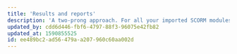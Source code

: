 ```yaml
---
title: 'Results and reports'
description: 'A two-prong approach. For all your imported SCORM modules, you''ll get the typical completion results. But, if you use our Content Creator, you''ll be able to create courses and assessments with the things you want to report on then view it all in some form of analytics page in real-time.'
updated_by: cdd6d446-fbf6-4797-88f3-96075e42fb82
updated_at: 1590855525
id: ee489bc2-ad56-479a-a207-960c60aa002d
---
```

